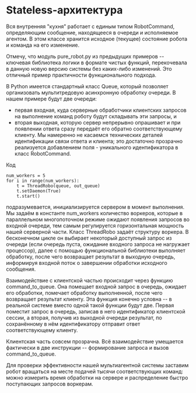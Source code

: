 # Stateless-архитектура

Вся внутренняя "кухня" работает с единым типом RobotCommand, определяющим сообщение, находящееся в очереди и исполняемое агентом. В этом классе хранится исходное (текущее) состояние робота и команда на его изменение.

Отмечу, что модуль pure_robot.py из предыдущих примеров -- ключевая библиотека логики в формате чистых функций, перекочевала в данную новую версию системы без каких-либо изменений. Это отличный пример практичности функционального подхода.

В Python имеется стандартный класс Queue, который позволяет организовать мультитредовую асинхронную обработку очереди.
В нашем примере будут две очереди:
- первая входная, куда серверные обработчики клиентских запросов на выполнение команд роботу будут складывать эти запросы, и
- вторая выходная, которую сервер непрерывно опрашивает и при появлении ответа сразу передаёт его обратно соответствующему клиенту. Мы намеренно не касаемся технических деталей идентификации связи ответа и клиента; это достаточно прозрачно реализуется добавлением поля - уникального идентификатора в класс RobotCommand.

Код
```
num_workers = 5
for i in range(num_workers):
    t = ThreadRobo(queue, out_queue)
    t.setDaemon(True)
    t.start()
```
подразумевается, инициализируется сервером в момент выполнения. Мы задаём в константе num_workers количество воркеров, которые в параллельном многопоточном режиме ожидают появления запросов во входной очереди, тем самым регулируется горизонтальная мощность нашей серверной части.
Класс ThreadRobo задаёт структуру воркера. В бесконечном цикле он выбирает некоторый доступный запрос из очереди (если очередь пуста, ожидание входного запроса не нагружает процессор), далее с помощью функциональной библиотеки выполняет обработку, после чего возвращает результат в выходную очередь, информируя входной поток о завершении обработки исходного сообщения.

Взаимодействие с клиентской частью происходит через функцию command_to_queue. Она помещает входной запрос в очередь, ожидает его обработки, помечает обработку выполненной, после чего возвращает результат клиенту. Эта функция конечно условна -- в реальной системе вместо одной такой функции будут две. Первая поместит запрос в очередь, записав в него идентификатор клиентской сессии, а вторая, получив из выходной очереди результат, по сохранённому в нём идентификатору отправит ответ соответствующему клиенту.

Клиентская часть совсем прозрачна. Всё взаимодействие умещается фактически в две инструкции -- формирование запроса и вызов command_to_queue.

Для проверки эффективности нашей мультиагентной системы заставим робот вращаться на месте подачей тысячи соответствующих команд: можно измерить время обработки на сервере и распределение быстро поступающих запросов воркерам.


